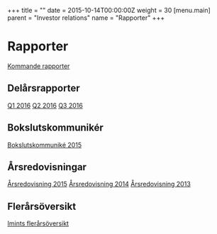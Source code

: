 +++
title = ""
date = 2015-10-14T00:00:00Z
weight = 30
[menu.main]
parent = "Investor relations"
name = "Rapporter"
+++
# Rapporter
[Kommande rapporter](https://www.aktietorget.se/Instrument.aspx?ID_Company=413)

## Delårsrapporter

[Q1 2016](/invest/imint-q1-2016.pdf)
[Q2 2016](/invest/imint-q2-2016.pdf)
[Q3 2016](/invest/imint-q3-2016.pdf)

## Bokslutskommunikér
[Bokslutskommuniké 2015](/invest/Imint_kommunike_160229.pdf)

## Årsredovisningar
[Årsredovisning 2015](/invest/imint-arsredovisning-2015.pdf)
[Årsredovisning 2014](/invest/imint-arsredovisning-2014.pdf)
[Årsredovisning 2013](/invest/imint-arsredovisning-2013.pdf)

## Flerårsöversikt
[Imints flerårsöversikt](/invest/imint-flerarsoversikt.pdf)

